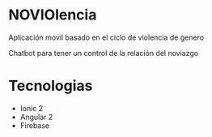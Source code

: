 # NOVIOlencia
Aplicación movil basado en el ciclo de violencia de genero 

Chatbot para tener un control de la relación del noviazgo

# Tecnologias
- Ionic 2
- Angular 2
- Firebase

